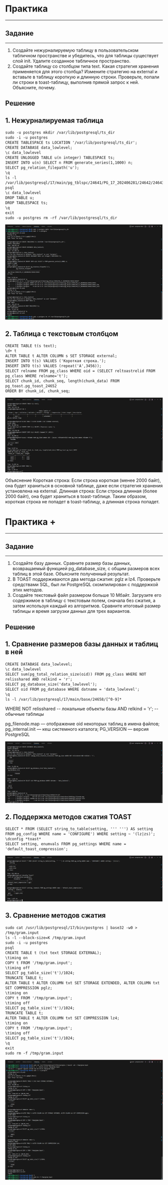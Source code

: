 # Практика

---

## Задание

---

1. Создайте нежурналируемую таблицу в пользовательском
   табличном пространстве и убедитесь, что для таблицы
   существует слой init.
   Удалите созданное табличное пространство.
2. Создайте таблицу со столбцом типа text.
   Какая стратегия хранения применяется для этого столбца?
   Измените стратегию на external и вставьте в таблицу
   короткую и длинную строки.
   Проверьте, попали ли строки в toast-таблицу, выполнив
   прямой запрос к ней. Объясните, почему.

## Решение

## 1. Нежурналируемая таблица

```
sudo -u postgres mkdir /var/lib/postgresql/ts_dir
sudo -i -u postgres
CREATE TABLESPACE ts LOCATION '/var/lib/postgresql/ts_dir';
CREATE DATABASE data_lowlevel;
\c data_lowlevel
CREATE UNLOGGED TABLE u(n integer) TABLESPACE ts;
INSERT INTO u(n) SELECT n FROM generate_series(1,1000) n;
SELECT pg_relation_filepath('u');
\q
ls -l /var/lib/postgresql/17/main/pg_tblspc/24641/PG_17_202406281/24642/24643*
psql
\c data_lowlevel
DROP TABLE u;
DROP TABLESPACE ts;
\q
exit
sudo -u postgres rm -rf /var/lib/postgresql/ts_dir
```

![Alt text](https://github.com/wineperm/postgresql-dba1/blob/main/dba1_11_data_lowlevel/Non-journalable_table.jpg)

## 2. Таблица с текстовым столбцом

```
CREATE TABLE t(s text);
\d+ t
ALTER TABLE t ALTER COLUMN s SET STORAGE external;
INSERT INTO t(s) VALUES ('Короткая строка.');
INSERT INTO t(s) VALUES (repeat('A',3456));
SELECT relname FROM pg_class WHERE oid = (SELECT reltoastrelid FROM pg_class WHERE relname='t');
SELECT chunk_id, chunk_seq, length(chunk_data) FROM pg_toast.pg_toast_24652
ORDER BY chunk_id, chunk_seq;
```

![Alt text](https://github.com/wineperm/postgresql-dba1/blob/main/dba1_11_data_lowlevel/A_table_with_a_text_column.jpg)

Объяснение
Короткая строка: Если строка короткая (менее 2000 байт), она будет храниться в основной таблице, даже если стратегия хранения установлена на external.
Длинная строка: Если строка длинная (более 2000 байт), она будет храниться в toast-таблице.
Таким образом, короткая строка не попадет в toast-таблицу, а длинная строка попадет.

# Практика +

---

## Задание

---

1. Создайте базу данных.
   Сравните размер базы данных, возвращаемый функцией
   pg_database_size, с общим размеров всех таблиц в этой базе.
   Объясните полученный результат.
2. В TOAST поддерживаются два метода сжатия: pglz и lz4.
   Проверьте средствами SQL, был ли PostgreSQL
   скомпилирован с поддержкой этих методов.
3. Создайте текстовый файл размером больше 10 Мбайт.
   Загрузите его содержимое в таблицу с текстовым полем,
   сначала без сжатия, а затем используя каждый из
   алгоритмов. Сравните итоговый размер таблицы и время
   загрузки данных для трех вариантов.

## Решение

## 1. Сравнение размеров базы данных и таблиц в ней

```
CREATE DATABASE data_lowlevel;
\c data_lowlevel
SELECT sum(pg_total_relation_size(oid)) FROM pg_class WHERE NOT relisshared AND relkind = 'r';
SELECT pg_database_size('data_lowlevel');
SELECT oid FROM pg_database WHERE datname = 'data_lowlevel';
\q
ls -l /var/lib/postgresql/17/main/base/24658/[^0-9]*
```

WHERE NOT relisshared -- локальные объекты базы
AND relkind = 'r'; -- обычные таблицы

pg_filenode.map — отображение oid некоторых таблиц в имена файлов;
pg_internal.init — кеш системного каталога;
PG_VERSION — версия PostgreSQL

![Alt text](https://github.com/wineperm/postgresql-dba1/blob/main/dba1_11_data_lowlevel/Comparing_the_size_of_the_database_and_the_tables_in_it.jpg)

## 2. Поддержка методов сжатия TOAST

```
SELECT * FROM (SELECT string_to_table(setting, ''' ''') AS setting FROM pg_config WHERE name = 'CONFIGURE') WHERE setting ~ '(lz|zs)';
\dconfig *toast*
SELECT setting, enumvals FROM pg_settings WHERE name = 'default_toast_compression';
```

![Alt text](https://github.com/wineperm/postgresql-dba1/blob/main/dba1_11_data_lowlevel/Support_for_TOAST_compression_methods.jpg)

## 3. Сравнение методов сжатия

```
sudo cat /usr/lib/postgresql/17/bin/postgres | base32 -w0 > /tmp/gram.input
ls -l --block-size=K /tmp/gram.input
sudo -i -u postgres
psql
CREATE TABLE t (txt text STORAGE EXTERNAL);
\timing on
COPY t FROM '/tmp/gram.input';
\timing off
SELECT pg_table_size('t')/1024;
TRUNCATE TABLE t;
ALTER TABLE t ALTER COLUMN txt SET STORAGE EXTENDED, ALTER COLUMN txt SET COMPRESSION pglz;
\timing on
COPY t FROM '/tmp/gram.input';
\timing off
SELECT pg_table_size('t')/1024;
TRUNCATE TABLE t;
ALTER TABLE t ALTER COLUMN txt SET COMPRESSION lz4;
\timing on
COPY t FROM '/tmp/gram.input';
\timing off
SELECT pg_table_size('t')/1024;
\q
exit
sudo rm -f /tmp/gram.input
```

![Alt text](https://github.com/wineperm/postgresql-dba1/blob/main/dba1_11_data_lowlevel/Comparison_of_compression_methods.jpg)
